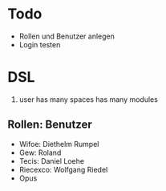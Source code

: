 # Todo
- Rollen und Benutzer anlegen
- Login testen

# DSL
1. user has many spaces has many modules

## Rollen: Benutzer
- Wifoe: Diethelm Rumpel
- Gew: Roland
- Tecis: Daniel Loehe
- Riecexco: Wolfgang Riedel
- Opus
